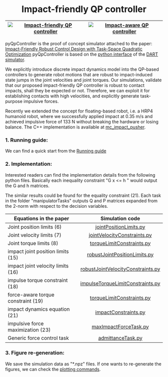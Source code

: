 
# <center>Impact-friendly QP controller</center>


 
|[![Impact-friendly QP controller](https://img.youtube.com/vi/ZlPM9PbJnnY/0.jpg)](https://www.youtube.com/watch?v=ZlPM9PbJnnY)  |  [![Impact-aware QP controller](http://img.youtube.com/vi/K9ar8tsPN8s/0.jpg)](http://www.youtube.com/watch?v=K9ar8tsPN8s "Video Title")   |
| ------------- | :-------------: |
 
pyQpController is the proof of concept simulator attached to the paper: [Impact-Friendly Robust Control Design with Task-Space Quadratic Optimization](https://pdfs.semanticscholar.org/2d37/f86c6c1ff63986cc1f9d6bc7d1bfac1274ed.pdf?_ga=2.217802134.1089995681.1567288698-1926356895.1556608070) pyQpController is based on the [python interface](https://github.com/sehoonha/pydart2) of the [DART simulator](https://dartsim.github.io/). 

We explicitly introduce discrete impact dynamics model into the QP-based controllers to generate robot motions that are robust to impact-induced state jumps in the joint velocities and joint torques. Our simulations, validate that our proposed impact-friendly QP controller is robust to contact impacts, shall they be expected or not. Therefore, we can exploit it for establishing contacts with high velocities, and explicitly generate task-purpose impulsive forces.

Recently we extended the concept for floating-based robot, i.e. a HRP4 humanoid robot, where we successfully applied impact at 0.35 m/s and achieved impulsive force of 133 N without breaking the hardware or losing balance. The C++ implementation is available at [mc_impact_pusher](https://github.com/wyqsnddd/mc_impact_pusher).




 ### 1. Running guide: 
We can find a quick start from the  [Running guide](doc/running_guide.md)

 ### 2. Implementation: 
 
Interested readers can find the implementation details from the following python files. Basically each inequality constraint "G x <= h " would output the G and h matrices. 

The similar results could be found for the equality constraint (21). Each task in the folder "manipulatorTasks" outputs Q and P matrices expanded from the 2-norm with respect to the decision variables. 


|Equations in the paper  | Simulation code |
| ------------- | :-------------: |
| Joint position limits (6) | [jointPositionLimits.py]( manipulatorConstraints/jointPositionLimits.py) |
| Joint velocity limits (7)  |  [jointVelocityConstraints.py]( manipulatorConstraints/jointVelocityConstraints.py)|
| Joint torque limits (8)  |  [torqueLimitConstraints.py](manipulatorConstraints/torqueLimitConstraints.py)|
| impact joint position limits (15) |  [robustJointPositionLimits.py](manipulatorConstraints/robustJointPositionLimits.py) |
| impact joint velocity limits (16)  |[robustJointVelocityConstraints.py](manipulatorConstraints/robustJointVelocityConstraints.py)|
| impulse torque constraint (18) | [impulseTorqueLimitConstraints.py](manipulatorConstraints/impulseTorqueLimitConstraints.py) |
| force-aware torque constraint (19) |[torqueLimitConstraints.py](manipulatorConstraints/torqueLimitConstraints.py) |
| impact dynamics equation (21) |  [impactConstraints.py](manipulatorConstraints/impactConstraints.py) |
| impulsive force maximization (23) |  [maxImpactForceTask.py](manipulatorTasks/maxImpactForceTask.py) |
| Generic force control task |  [admittanceTask.py](manipulatorTasks/admittanceTask.py) |

### 3. Figure re-generation:
  
   We save the simulation data as "*.npz" files. If one wants to re-generate the figures, we can check the [plotting commands](doc/plotting_commands.md).

